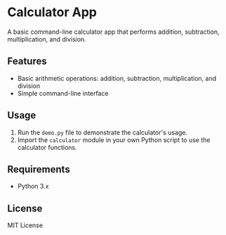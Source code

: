 # Calculator App

A basic command-line calculator app that performs addition, subtraction, multiplication, and division.

## Features
* Basic arithmetic operations: addition, subtraction, multiplication, and division
* Simple command-line interface

## Usage
1. Run the `demo.py` file to demonstrate the calculator's usage.
2. Import the `calculator` module in your own Python script to use the calculator functions.

## Requirements
* Python 3.x

## License
MIT License